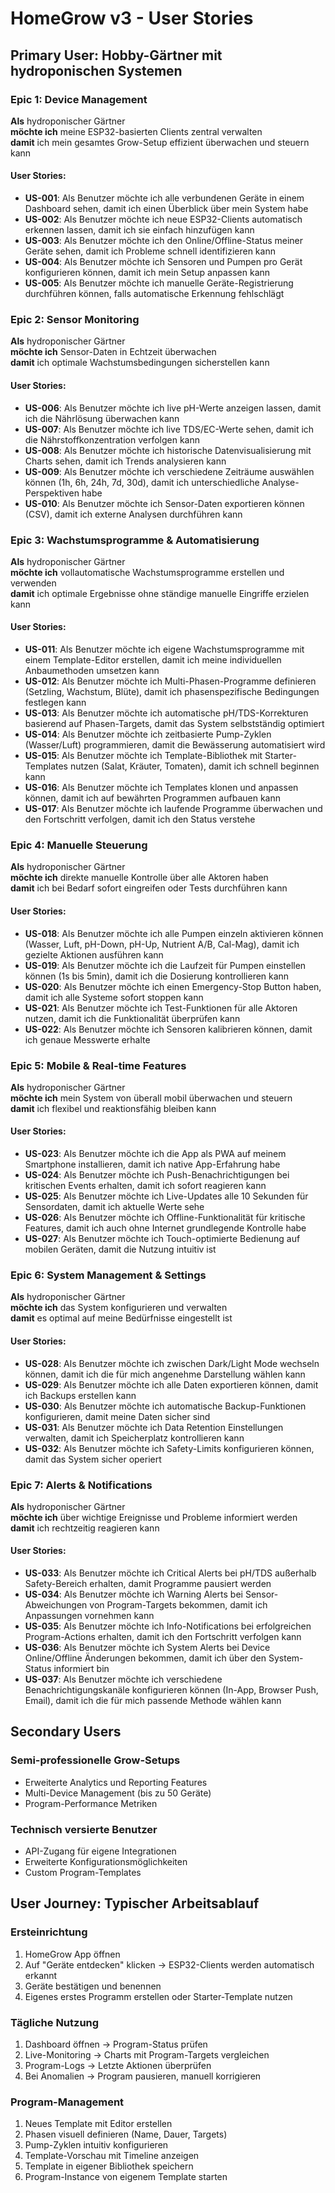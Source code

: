 # HomeGrow v3 - User Stories

## Primary User: Hobby-Gärtner mit hydroponischen Systemen

### Epic 1: Device Management
**Als** hydroponischer Gärtner  
**möchte ich** meine ESP32-basierten Clients zentral verwalten  
**damit** ich mein gesamtes Grow-Setup effizient überwachen und steuern kann

#### User Stories:
- **US-001**: Als Benutzer möchte ich alle verbundenen Geräte in einem Dashboard sehen, damit ich einen Überblick über mein System habe
- **US-002**: Als Benutzer möchte ich neue ESP32-Clients automatisch erkennen lassen, damit ich sie einfach hinzufügen kann
- **US-003**: Als Benutzer möchte ich den Online/Offline-Status meiner Geräte sehen, damit ich Probleme schnell identifizieren kann
- **US-004**: Als Benutzer möchte ich Sensoren und Pumpen pro Gerät konfigurieren können, damit ich mein Setup anpassen kann
- **US-005**: Als Benutzer möchte ich manuelle Geräte-Registrierung durchführen können, falls automatische Erkennung fehlschlägt

### Epic 2: Sensor Monitoring
**Als** hydroponischer Gärtner  
**möchte ich** Sensor-Daten in Echtzeit überwachen  
**damit** ich optimale Wachstumsbedingungen sicherstellen kann

#### User Stories:
- **US-006**: Als Benutzer möchte ich live pH-Werte anzeigen lassen, damit ich die Nährlösung überwachen kann
- **US-007**: Als Benutzer möchte ich live TDS/EC-Werte sehen, damit ich die Nährstoffkonzentration verfolgen kann
- **US-008**: Als Benutzer möchte ich historische Datenvisualisierung mit Charts sehen, damit ich Trends analysieren kann
- **US-009**: Als Benutzer möchte ich verschiedene Zeiträume auswählen können (1h, 6h, 24h, 7d, 30d), damit ich unterschiedliche Analyse-Perspektiven habe
- **US-010**: Als Benutzer möchte ich Sensor-Daten exportieren können (CSV), damit ich externe Analysen durchführen kann

### Epic 3: Wachstumsprogramme & Automatisierung
**Als** hydroponischer Gärtner  
**möchte ich** vollautomatische Wachstumsprogramme erstellen und verwenden  
**damit** ich optimale Ergebnisse ohne ständige manuelle Eingriffe erzielen kann

#### User Stories:
- **US-011**: Als Benutzer möchte ich eigene Wachstumsprogramme mit einem Template-Editor erstellen, damit ich meine individuellen Anbaumethoden umsetzen kann
- **US-012**: Als Benutzer möchte ich Multi-Phasen-Programme definieren (Setzling, Wachstum, Blüte), damit ich phasenspezifische Bedingungen festlegen kann
- **US-013**: Als Benutzer möchte ich automatische pH/TDS-Korrekturen basierend auf Phasen-Targets, damit das System selbstständig optimiert
- **US-014**: Als Benutzer möchte ich zeitbasierte Pump-Zyklen (Wasser/Luft) programmieren, damit die Bewässerung automatisiert wird
- **US-015**: Als Benutzer möchte ich Template-Bibliothek mit Starter-Templates nutzen (Salat, Kräuter, Tomaten), damit ich schnell beginnen kann
- **US-016**: Als Benutzer möchte ich Templates klonen und anpassen können, damit ich auf bewährten Programmen aufbauen kann
- **US-017**: Als Benutzer möchte ich laufende Programme überwachen und den Fortschritt verfolgen, damit ich den Status verstehe

### Epic 4: Manuelle Steuerung
**Als** hydroponischer Gärtner  
**möchte ich** direkte manuelle Kontrolle über alle Aktoren haben  
**damit** ich bei Bedarf sofort eingreifen oder Tests durchführen kann

#### User Stories:
- **US-018**: Als Benutzer möchte ich alle Pumpen einzeln aktivieren können (Wasser, Luft, pH-Down, pH-Up, Nutrient A/B, Cal-Mag), damit ich gezielte Aktionen ausführen kann
- **US-019**: Als Benutzer möchte ich die Laufzeit für Pumpen einstellen können (1s bis 5min), damit ich die Dosierung kontrollieren kann
- **US-020**: Als Benutzer möchte ich einen Emergency-Stop Button haben, damit ich alle Systeme sofort stoppen kann
- **US-021**: Als Benutzer möchte ich Test-Funktionen für alle Aktoren nutzen, damit ich die Funktionalität überprüfen kann
- **US-022**: Als Benutzer möchte ich Sensoren kalibrieren können, damit ich genaue Messwerte erhalte

### Epic 5: Mobile & Real-time Features
**Als** hydroponischer Gärtner  
**möchte ich** mein System von überall mobil überwachen und steuern  
**damit** ich flexibel und reaktionsfähig bleiben kann

#### User Stories:
- **US-023**: Als Benutzer möchte ich die App als PWA auf meinem Smartphone installieren, damit ich native App-Erfahrung habe
- **US-024**: Als Benutzer möchte ich Push-Benachrichtigungen bei kritischen Events erhalten, damit ich sofort reagieren kann
- **US-025**: Als Benutzer möchte ich Live-Updates alle 10 Sekunden für Sensordaten, damit ich aktuelle Werte sehe
- **US-026**: Als Benutzer möchte ich Offline-Funktionalität für kritische Features, damit ich auch ohne Internet grundlegende Kontrolle habe
- **US-027**: Als Benutzer möchte ich Touch-optimierte Bedienung auf mobilen Geräten, damit die Nutzung intuitiv ist

### Epic 6: System Management & Settings
**Als** hydroponischer Gärtner  
**möchte ich** das System konfigurieren und verwalten  
**damit** es optimal auf meine Bedürfnisse eingestellt ist

#### User Stories:
- **US-028**: Als Benutzer möchte ich zwischen Dark/Light Mode wechseln können, damit ich die für mich angenehme Darstellung wählen kann
- **US-029**: Als Benutzer möchte ich alle Daten exportieren können, damit ich Backups erstellen kann
- **US-030**: Als Benutzer möchte ich automatische Backup-Funktionen konfigurieren, damit meine Daten sicher sind
- **US-031**: Als Benutzer möchte ich Data Retention Einstellungen verwalten, damit ich Speicherplatz kontrollieren kann
- **US-032**: Als Benutzer möchte ich Safety-Limits konfigurieren können, damit das System sicher operiert

### Epic 7: Alerts & Notifications
**Als** hydroponischer Gärtner  
**möchte ich** über wichtige Ereignisse und Probleme informiert werden  
**damit** ich rechtzeitig reagieren kann

#### User Stories:
- **US-033**: Als Benutzer möchte ich Critical Alerts bei pH/TDS außerhalb Safety-Bereich erhalten, damit Programme pausiert werden
- **US-034**: Als Benutzer möchte ich Warning Alerts bei Sensor-Abweichungen von Program-Targets bekommen, damit ich Anpassungen vornehmen kann
- **US-035**: Als Benutzer möchte ich Info-Notifications bei erfolgreichen Program-Actions erhalten, damit ich den Fortschritt verfolgen kann
- **US-036**: Als Benutzer möchte ich System Alerts bei Device Online/Offline Änderungen bekommen, damit ich über den System-Status informiert bin
- **US-037**: Als Benutzer möchte ich verschiedene Benachrichtigungskanäle konfigurieren können (In-App, Browser Push, Email), damit ich die für mich passende Methode wählen kann

## Secondary Users

### Semi-professionelle Grow-Setups
- Erweiterte Analytics und Reporting Features
- Multi-Device Management (bis zu 50 Geräte)
- Program-Performance Metriken

### Technisch versierte Benutzer
- API-Zugang für eigene Integrationen
- Erweiterte Konfigurationsmöglichkeiten
- Custom Program-Templates

## User Journey: Typischer Arbeitsablauf

### Ersteinrichtung
1. HomeGrow App öffnen
2. Auf "Geräte entdecken" klicken → ESP32-Clients werden automatisch erkannt
3. Geräte bestätigen und benennen
4. Eigenes erstes Programm erstellen oder Starter-Template nutzen

### Tägliche Nutzung
1. Dashboard öffnen → Program-Status prüfen
2. Live-Monitoring → Charts mit Program-Targets vergleichen
3. Program-Logs → Letzte Aktionen überprüfen
4. Bei Anomalien → Program pausieren, manuell korrigieren

### Program-Management
1. Neues Template mit Editor erstellen
2. Phasen visuell definieren (Name, Dauer, Targets)
3. Pump-Zyklen intuitiv konfigurieren
4. Template-Vorschau mit Timeline anzeigen
5. Template in eigener Bibliothek speichern
6. Program-Instance von eigenem Template starten 